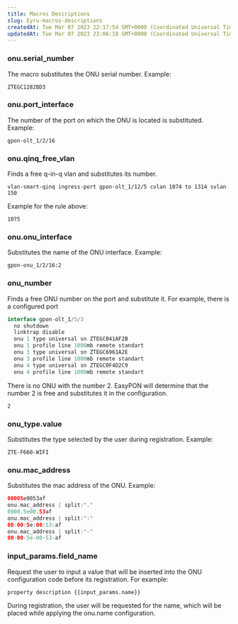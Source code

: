 ```yaml
---
title: Macros Descriptions
slug: Eyru-macros-descriptions
createdAt: Tue Mar 07 2023 22:17:54 GMT+0000 (Coordinated Universal Time)
updatedAt: Tue Mar 07 2023 23:06:18 GMT+0000 (Coordinated Universal Time)
---
```


### onu.serial\_number

The macro substitutes the ONU serial number. Example:

```clike
ZTEGC1282BD3
```

### onu.port\_interface

The number of the port on which the ONU is located is substituted. Example:

```clike
gpon-olt_1/2/16
```

### onu.qinq\_free\_vlan

Finds a free q-in-q vlan and substitutes its number.

```clike
vlan-smart-qinq ingress-port gpon-olt_1/12/5 cvlan 1074 to 1314 svlan 150
```

Example for the rule above:

```clike
1075
```

### onu.onu\_interface

Substitutes the name of the ONU interface. Example:

```clike
gpon-onu_1/2/16:2
```

### onu\_number

Finds a free ONU number on the port and substitute it. For example, there is a configured port

```csharp
interface gpon-olt_1/5/3
  no shutdown
  linktrap disable
  onu 1 type universal sn ZTEGC041AF2B
  onu 1 profile line 1000mb remote standart 
  onu 3 type universal sn ZTEGC6961A2E
  onu 3 profile line 1000mb remote standart 
  onu 4 type universal sn ZTEGC0F4D2C9
  onu 4 profile line 1000mb remote standart 
```

There is no ONU with the number 2. EasyPON will determine that the number 2 is free and substitutes it in the configuration.

```clike
2 
```

### onu\_type.value

Substitutes the type selected by the user during registration. Example:

```clike
ZTE-F660-WIFI
```

### onu.mac\_address

Substitutes the mac address of the ONU. Example:

```kotlin
00005e0053af
onu.mac_address | split:"."
0000.5e00.53af
onu.mac_address | split:":"
00:00:5e:00:53:af
onu.mac_address | split:"-"
00-00-5e-00-53-af
```

### input\_params.field\_name

Request the user to input a value that will be inserted into the ONU configuration code before its registration. For example:

```clike
property description {{input_params.name}}
```

During registration, the user will be requested for the name, which will be placed while applying the onu.name configuration.

##

